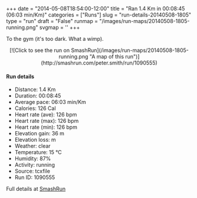 +++
date = "2014-05-08T18:54:00-12:00"
title = "Ran 1.4 Km in 00:08:45 (06:03 min/Km)"
categories = ["Runs"]
slug = "run-details-20140508-1805"
type = "run"
draft = "False"
runmap = "/images/run-maps/20140508-1805-running.png"
svgmap = '<polyline points="0 96, 1 95, 2 92, 3 91, 4 89, 4 88, 5 86, 6 85, 8 85, 9 86, 11 86, 13 85, 15 85, 19 86, 20 87, 22 88, 24 88, 25 87, 27 84, 30 80, 30 78, 31 77, 31 75, 32 74, 33 72, 34 71, 37 67, 38 64, 39 62, 41 61, 41 60, 41 59, 41 58, 42 57, 44 56, 45 55, 47 54, 48 53, 49 52, 51 51, 52 50, 53 49, 55 47, 58 44, 61 40, 62 39, 64 38, 65 37, 66 36, 67 35, 70 32, 73 31, 74 29, 75 28, 77 26, 78 24, 79 23, 81 21, 82 20, 85 17, 86 17, 88 16, 88 15, 90 13, 91 12, 93 9, 94 8, 97 6, 99 5, 100 4">'
+++

To the gym (it's too dark. What a wimp). 



<!--more-->

<center>
[![Click to see the run on SmashRun](/images/run-maps/20140508-1805-running.png "A map of this run")](http://smashrun.com/peter.smith/run/1090555)
</center>

#### Run details

* Distance: 1.4 Km
* Duration: 00:08:45
* Average pace: 06:03 min/Km
* Calories: 126 Cal
* Heart rate (ave): 126 bpm
* Heart rate (max): 126 bpm
* Heart rate (min): 126 bpm
* Elevation gain: 36 m
* Elevation loss:  m
* Weather: clear
* Temperature: 15 &deg;C
* Humidity: 87%
* Activity: running
* Source: tcxfile
* Run ID: 1090555

Full details at [SmashRun](http://smashrun.com/peter.smith/run/1090555)